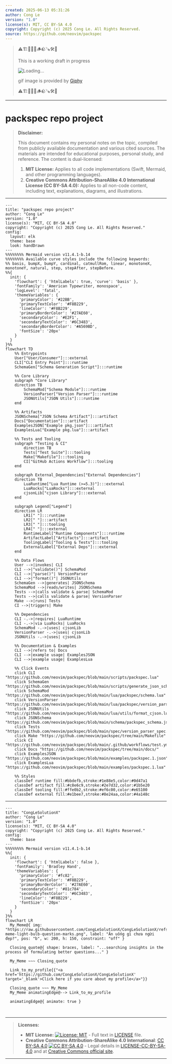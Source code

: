 ```yaml
---
created: 2025-06-13 05:31:26
author: Cong Le
version: "1.0"
license(s): MIT, CC BY-SA 4.0
copyright: Copyright (c) 2025 Cong Le. All Rights Reserved.
source: https://github.com/neovim/packspec
---
```



> ⚠️🏗️🚧🦺🧱🪵🪨🪚🛠️👷
> 
> This is a working draft in progress
> 
> ![Loading...](https://media2.giphy.com/media/v1.Y2lkPTc5MGI3NjExMXVjejV3dnVjc2o5MXd3eXBvcDR1cHlzbHQ1Z2R6YjY0ZHpmdjJ6OCZlcD12MV9pbnRlcm5hbF9naWZfYnlfaWQmY3Q9Zw/hL9q5k9dk9l0wGd4e0/giphy.gif)
>
> gif image is provided by [Giphy](https://giphy.com)
> 
> ⚠️🏗️🚧🦺🧱🪵🪨🪚🛠️👷


----




# packspec repo project
> **Disclaimer:**
>
> This document contains my personal notes on the topic,
> compiled from publicly available documentation and various cited sources.
> The materials are intended for educational purposes, personal study, and reference.
> The content is dual-licensed:
> 1. **MIT License:** Applies to all code implementations (Swift, Mermaid, and other programming languages).
> 2. **Creative Commons Attribution-ShareAlike 4.0 International License (CC BY-SA 4.0):** Applies to all non-code content, including text, explanations, diagrams, and illustrations.
---

```mermaid
---
title: "packspec repo project"
author: "Cong Le"
version: "1.0"
license(s): "MIT, CC BY-SA 4.0"
copyright: "Copyright (c) 2025 Cong Le. All Rights Reserved."
config:
  layout: elk
  theme: base
  look: handDrawn
---
%%%%%%%% Mermaid version v11.4.1-b.14
%%%%%%%% Available curve styles include the following keywords:
%% basis, bumpX, bumpY, cardinal, catmullRom, linear, monotoneX, monotoneY, natural, step, stepAfter, stepBefore.
%%{
  init: {
    'flowchart': { 'htmlLabels': true, 'curve': 'basis' },
    'fontFamily': 'American Typewriter, monospace',
    'logLevel': 'fatal',
    'themeVariables': {
      'primaryColor': '#22BB',
      'primaryTextColor': '#F8B229',
      'lineColor': '#F8B229',
      'primaryBorderColor': '#27AE60',
      'secondaryColor': '#E2F1',
      'secondaryTextColor': '#6C3483',
      'secondaryBorderColor': '#A569BD',
      'fontSize': '20px'
    }
  }
}%%
flowchart TD
    %% Entrypoints
    User["User/Consumer"]:::external
    CLI["CLI Entry Point"]:::runtime
    SchemaGen["Schema Generation Script"]:::runtime

    %% Core Library
    subgraph "Core Library"
    direction TB
        SchemaMod["Schema Module"]:::runtime
        VersionParser["Version Parser"]:::runtime
        JSONUtils["JSON Utils"]:::runtime
    end

    %% Artifacts
    JSONSchema["JSON Schema Artifact"]:::artifact
    Docs["Documentation"]:::artifact
    ExamplesJSON["Example pkg.json"]:::artifact
    ExamplesLua["Example pkg.lua"]:::artifact

    %% Tests and Tooling
    subgraph "Testing & CI"
        direction TB
        Tests["Test Suite"]:::tooling
        Make["Makefile"]:::tooling
        CI["GitHub Actions Workflow"]:::tooling
    end

    subgraph External_Dependencies["External Dependencies"]
    direction TB
        LuaRuntime["Lua Runtime (>=5.3)"]:::external
        LuaRocks["LuaRocks"]:::external
        cjsonLib["cjson Library"]:::external
    end

    subgraph Legend["Legend"]
    direction LR
        LR1[" "]:::runtime
        LR2[" "]:::artifact
        LR3[" "]:::tooling
        LR4[" "]:::external
        RuntimeLabel["Runtime Components"]:::runtime
        ArtifactLabel["Artifacts"]:::artifact
        ToolingLabel["Tooling & Tests"]:::tooling
        ExternalLabel["External Deps"]:::external
    end

    %% Data Flows
    User -->|invokes| CLI
    CLI -->|"validate()"| SchemaMod
    CLI -->|"parse()"| VersionParser
    CLI -->|"format()"| JSONUtils
    SchemaGen -->|generates| JSONSchema
    SchemaMod -->|reads/writes| JSONSchema
    Tests -->|calls validate & parse| SchemaMod
    Tests -->|calls validate & parse| VersionParser
    Make -->|runs| Tests
    CI -->|triggers| Make

    %% Dependencies
    CLI -.->|requires| LuaRuntime
    CLI -.->|via LuaRocks| LuaRocks
    SchemaMod -.->|uses| cjsonLib
    VersionParser -.->|uses| cjsonLib
    JSONUtils -.->|uses| cjsonLib

    %% Documentation & Examples
    CLI -->|refers to| Docs
    CLI -->|example usage| ExamplesJSON
    CLI -->|example usage| ExamplesLua

    %% Click Events
    click CLI "https://github.com/neovim/packspec/blob/main/scripts/packspec.lua"
    click SchemaGen "https://github.com/neovim/packspec/blob/main/scripts/generate_json_schema.lua"
    click SchemaMod "https://github.com/neovim/packspec/blob/main/lua/packspec/schema.lua"
    click VersionParser "https://github.com/neovim/packspec/blob/main/lua/packspec/version_parser.lua"
    click JSONUtils "https://github.com/neovim/packspec/blob/main/lua/utils/format_cjson.lua"
    click JSONSchema "https://github.com/neovim/packspec/blob/main/schema/packspec_schema.json"
    click Tests "https://github.com/neovim/packspec/blob/main/spec/version_parser_spec.lua"
    click Make "https://github.com/neovim/packspec/tree/main/Makefile"
    click CI "https://github.com/neovim/packspec/blob/main/.github/workflows/test.yml"
    click Docs "https://github.com/neovim/packspec/tree/main/docs/"
    click ExamplesJSON "https://github.com/neovim/packspec/blob/main/examples/packspec.1.json"
    click ExamplesLua "https://github.com/neovim/packspec/blob/main/examples/packspec.1.lua"

    %% Styles
    classDef runtime fill:#bbdefb,stroke:#1e88e5,color:#0d47a1
    classDef artifact fill:#c8e6c9,stroke:#2e7d32,color:#1b5e20
    classDef tooling fill:#ffe0b2,stroke:#ef6c00,color:#e65100
    classDef external fill:#e1bee7,stroke:#8e24aa,color:#4a148c

```

----

<!-- 
```mermaid
%% Current Mermaid version
info
```  -->


```mermaid
---
title: "CongLeSolutionX"
author: "Cong Le"
version: "1.0"
license(s): "MIT, CC BY-SA 4.0"
copyright: "Copyright (c) 2025 Cong Le. All Rights Reserved."
config:
  theme: base
---
%%%%%%%% Mermaid version v11.4.1-b.14
%%{
  init: {
    'flowchart': { 'htmlLabels': false },
    'fontFamily': 'Bradley Hand',
    'themeVariables': {
      'primaryColor': '#fc82',
      'primaryTextColor': '#F8B229',
      'primaryBorderColor': '#27AE60',
      'secondaryColor': '#81c784',
      'secondaryTextColor': '#6C3483',
      'lineColor': '#F8B229',
      'fontSize': '20px'
    }
  }
}%%
flowchart LR
  My_Meme@{ img: "https://raw.githubusercontent.com/CongLeSolutionX/CongLeSolutionX/refs/heads/main/assets/images/My-meme-light-bulb-question-marks.png", label: "Ăn uống gì chưa ngừi đẹp?", pos: "b", w: 200, h: 150, constraint: "off" }

  Closing_quote@{ shape: braces, label: "...searching insights in the process of formulating better questions..." }
    
  My_Meme ~~~ Closing_quote
    
  Link_to_my_profile{{"<a href='https://github.com/CongLeSolutionX/CongLeSolutionX' target='_blank'>Click here if you care about my profile</a>"}}

  Closing_quote ~~~ My_Meme
  My_Meme animatingEdge@--> Link_to_my_profile
  
  animatingEdge@{ animate: true }



```

---
>**Licenses:**
>
>- **MIT License:**  [![License: MIT](https://img.shields.io/badge/License-MIT-yellow.svg)](LICENSE) - Full text in [LICENSE](LICENSE) file.
>- **Creative Commons Attribution-ShareAlike 4.0 International**: [CC BY-SA 4.0](https://creativecommons.org/licenses/by-sa/4.0/) [![CC BY-SA 4.0](https://licensebuttons.net/l/by-sa/4.0/88x31.png)](https://creativecommons.org/licenses/by-sa/4.0/) - Legal details in [LICENSE-CC-BY-SA-4.0](THE_PAST/LICENSE-CC-BY-SA-4.0) and at [Creative Commons official site](https://creativecommons.org/licenses/by-sa/4.0/).
>
---